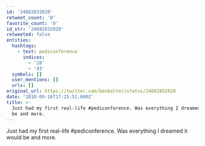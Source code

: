 ```yaml
---
id: '24682832020'
retweet_count: '0'
favorite_count: '0'
id_str: '24682832020'
retweeted: false
entities:
  hashtags:
    - text: pediconference
      indices:
        - '28'
        - '43'
  symbols: []
  user_mentions: []
  urls: []
original_url: https://twitter.com/benbalter/status/24682832020
date: '2010-09-16T17:25:51.000Z'
title: >-
  Just had my first real-life #pediconference. Was everything I dreamed it would
  be and more.
---
```


Just had my first real-life #pediconference. Was everything I dreamed it would be and more.